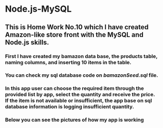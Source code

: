 # Node.js-MySQL

## This is Home Work No.10 which I have created Amazon-like store front with the MySQL and Node.js skills.

### First I have created my bamazon data base, the products table, naming columns, and inserting 10 items in the table.
### You can check my sql database code on *bamazonSeed.sql* file. 


### In this app user can choose the required item through the provided list by app, select the quantity and receive the price. If the item is not available or insufficient, the app base on sql database information is logging insufficient quantity.

### **Below you can see the pictures of how my app is working**

